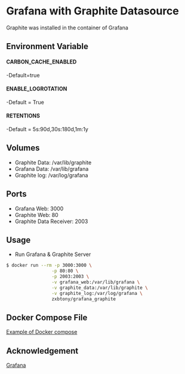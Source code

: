 # Grafana with Graphite Datasource

Graphite was installed in the container of Grafana

## Environment Variable
#### CARBON_CACHE_ENABLED
  -Default=true
#### ENABLE_LOGROTATION
  -Default = True
#### RETENTIONS
  -Default = 5s:90d,30s:180d,1m:1y

## Volumes
* Graphite Data: /var/lib/graphite
* Grafana Data: /var/lib/grafana
* Graphite log: /var/log/grafana

## Ports
* Grafana Web: 3000
* Graphite Web: 80
* Graphite Data Receiver: 2003

## Usage
* Run Grafana & Graphite Server
```sh
$ docker run --rm -p 3000:3000 \
                 -p 80:80 \
                 -p 2003:2003 \
                 -v grafana_web:/var/lib/grafana \
                 -v graphite_data:/var/lib/graphite \
                 -v graphite_log:/var/log/grafana \
                 zxbtony/grafana_graphite
```
## Docker Compose File
[Example of Docker compose](https://github.com/zxbtony/grafana_graphite/blob/master/docker-compose.yml)

## Acknowledgement
[Grafana](https://github.com/grafana/grafana-docker)
